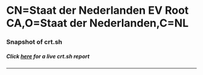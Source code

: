 # CN=Staat der Nederlanden EV Root CA,O=Staat der Nederlanden,C=NL
### Snapshot of crt.sh
##### Click [here](https://crt.sh/?serial=98969A) for a live crt.sh report

---
